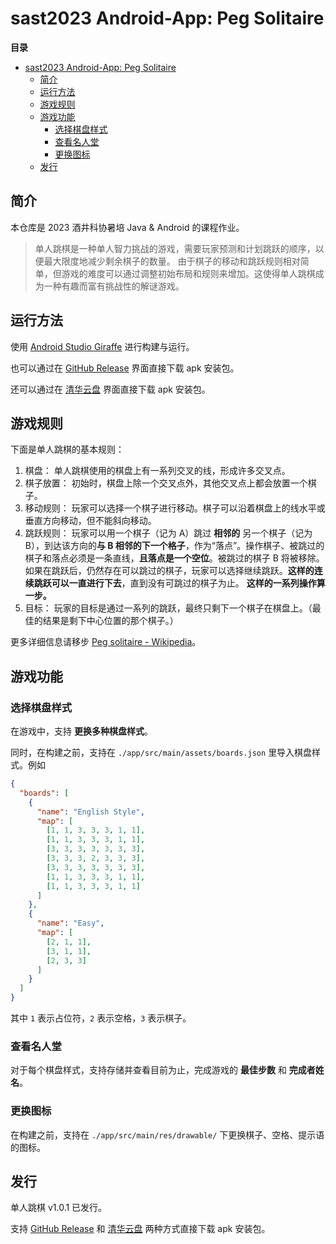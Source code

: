 # sast2023 Android-App: Peg Solitaire

**目录**
- [sast2023 Android-App: Peg Solitaire](#sast2023-android-app-peg-solitaire)
  - [简介](#简介)
  - [运行方法](#运行方法)
  - [游戏规则](#游戏规则)
  - [游戏功能](#游戏功能)
    - [选择棋盘样式](#选择棋盘样式)
    - [查看名人堂](#查看名人堂)
    - [更换图标](#更换图标)
  - [发行](#发行)

## 简介

本仓库是 2023 酒井科协暑培 Java & Android 的课程作业。

> 单人跳棋是一种单人智力挑战的游戏，需要玩家预测和计划跳跃的顺序，以便最大限度地减少剩余棋子的数量。
> 由于棋子的移动和跳跃规则相对简单，但游戏的难度可以通过调整初始布局和规则来增加。这使得单人跳棋成为一种有趣而富有挑战性的解谜游戏。

## 运行方法

使用 [Android Studio Giraffe](https://developer.android.google.cn/studio) 进行构建与运行。

也可以通过在 [GitHub Release](https://github.com/LeverImmy/sast2023-java-and-android/releases) 界面直接下载 apk 安装包。

还可以通过在 [清华云盘](https://cloud.tsinghua.edu.cn/d/9319c708d1674091af93/) 界面直接下载 apk 安装包。

## 游戏规则

下面是单人跳棋的基本规则：

1. 棋盘：
  单人跳棋使用的棋盘上有一系列交叉的线，形成许多交叉点。
2. 棋子放置：
  初始时，棋盘上除一个交叉点外，其他交叉点上都会放置一个棋子。
3. 移动规则：
  玩家可以选择一个棋子进行移动。棋子可以沿着棋盘上的线水平或垂直方向移动，但不能斜向移动。
4. 跳跃规则：
  玩家可以用一个棋子（记为 A）跳过 **相邻的** 另一个棋子（记为 B），到达该方向的**与 B 相邻的下一个格子**，作为“落点”。操作棋子、被跳过的棋子和落点必须是一条直线，**且落点是一个空位**。被跳过的棋子 B 将被移除。如果在跳跃后，仍然存在可以跳过的棋子，玩家可以选择继续跳跃。**这样的连续跳跃可以一直进行下去**，直到没有可跳过的棋子为止。 **这样的一系列操作算一步。**
5. 目标：
  玩家的目标是通过一系列的跳跃，最终只剩下一个棋子在棋盘上。（最佳的结果是剩下中心位置的那个棋子。）

更多详细信息请移步 [Peg solitaire - Wikipedia](https://en.wikipedia.org/wiki/Peg_solitaire)。

## 游戏功能

### 选择棋盘样式

在游戏中，支持 **更换多种棋盘样式**。

同时，在构建之前，支持在 `./app/src/main/assets/boards.json` 里导入棋盘样式。例如

```json
{
  "boards": [
    {
      "name": "English Style",
      "map": [
        [1, 1, 3, 3, 3, 1, 1],
        [1, 1, 3, 3, 3, 1, 1],
        [3, 3, 3, 3, 3, 3, 3],
        [3, 3, 3, 2, 3, 3, 3],
        [3, 3, 3, 3, 3, 3, 3],
        [1, 1, 3, 3, 3, 1, 1],
        [1, 1, 3, 3, 3, 1, 1]
      ]
    },
    {
      "name": "Easy",
      "map": [
        [2, 1, 1],
        [3, 1, 1],
        [2, 3, 3]
      ]
    }
  ]
}
```

其中 `1` 表示占位符，`2` 表示空格，`3` 表示棋子。

### 查看名人堂

对于每个棋盘样式，支持存储并查看目前为止，完成游戏的 **最佳步数** 和 **完成者姓名**。

### 更换图标

在构建之前，支持在 `./app/src/main/res/drawable/` 下更换棋子、空格、提示语的图标。

## 发行

单人跳棋 v1.0.1 已发行。

支持 [GitHub Release](https://github.com/LeverImmy/sast2023-java-and-android/releases) 和 [清华云盘](https://cloud.tsinghua.edu.cn/d/9319c708d1674091af93/) 两种方式直接下载 apk 安装包。
